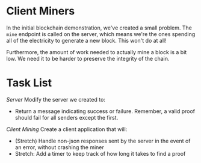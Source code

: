 # Client Miners

In the initial blockchain demonstration, we've created a small problem.  The `mine` endpoint is called on the server, which means we're the ones spending all of the electricity to generate a new block.  This won't do at all!

Furthermore, the amount of work needed to actually mine a block is a bit low.  We need it to be harder to preserve the integrity of the chain.


# Task List

*Server*
Modify the server we created to:
<!-- * Remove the `proof_of_work` function from the server. -->
<!-- * Change `valid_proof` to require *6* leading zeroes. -->
<!-- * Add an endpoint called `last_block` that returns the last block in the chain -->
<!-- * Modify the `mine` endpoint to instead receive and validate or reject a new proof sent by a client.
    * It should accept a POST
    * Use `data = request.get_json()` to pull the data out of the POST
        * Note that `request` and `requests` both exist in this project
    * Check that 'proof', and 'id' are present
        * return a 400 error using `jsonify(response)` with a 'message' -->
* Return a message indicating success or failure.  Remember, a valid proof should fail for all senders except the first.

*Client Mining*
Create a client application that will:
<!-- * Get the last block from the server -->
<!-- * Run the `proof_of_work` function until a valid proof is found, validating or rejecting each attempt.  Use a copy of `valid_proof` to assist. -->
<!-- * Print messages indicating that this has started and finished. -->
<!-- * Modify it to generate proofs with *6* leading zeroes. -->
<!-- * Print a message indicating the success or failure response from the server -->
<!-- * Add any coins granted to a simple integer total, and print the amount of coins the client has earned -->
<!-- * Continue mining until the app is interrupted.
* Change the name in `my_id.txt` to your name -->
* (Stretch) Handle non-json responses sent by the server in the event of an error, without crashing the miner
* Stretch: Add a timer to keep track of how long it takes to find a proof

